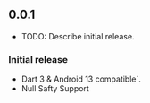 ## 0.0.1

* TODO: Describe initial release.
### Initial release
- Dart 3 & Android 13 compatible`.
- Null Safty Support